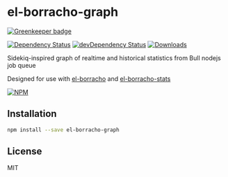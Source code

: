 # el-borracho-graph

[![Greenkeeper badge](https://badges.greenkeeper.io/nextorigin/el-borracho-graph.svg)](https://greenkeeper.io/)

[![Dependency Status][dependency]][david]
[![devDependency Status][dev-dependency]][david-dev]
[![Downloads][downloads]][npm]

Sidekiq-inspired graph of realtime and historical statistics from Bull nodejs job queue

Designed for use with [el-borracho][el-borracho] and [el-borracho-stats][el-borracho-stats]

[![NPM][npm-stats]][npm]

## Installation
```sh
npm install --save el-borracho-graph
```

## License

MIT

  [el-borracho]: https://github.com/nextorigin/el-borracho
  [el-borracho-stats]: https://github.com/nextorigin/el-borracho-stats

  [dependency]: https://img.shields.io/david/nextorigin/el-borracho-graph.svg?style=flat-square
  [david]: https://david-dm.org/nextorigin/el-borracho-graph
  [dev-dependency]: https://img.shields.io/david/dev/nextorigin/el-borracho-graph.svg?style=flat-square
  [david-dev]: https://david-dm.org/nextorigin/el-borracho-graph?type=dev
  [downloads]: https://img.shields.io/npm/dm/el-borracho-graph.svg?style=flat-square
  [npm]: https://www.npmjs.org/package/el-borracho-graph
  [npm-stats]: https://nodei.co/npm/el-borracho-graph.png?downloads=true&downloadRank=true&stars=true
